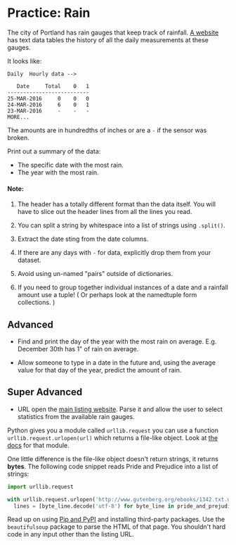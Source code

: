 # Practice: Rain

The city of Portland has rain gauges that keep track of rainfall.
[A website](http://or.water.usgs.gov/non-usgs/bes/) has text data tables the history of all the daily measurements at these gauges.

It looks like:

```
Daily  Hourly data -->

   Date     Total    0   1
--------------------------
25-MAR-2016     0    0   0
24-MAR-2016     6    0   1
23-MAR-2016     -    -   -
MORE...

```

The amounts are in hundredths of inches or are a `-` if the sensor was broken.

Print out a summary of the data:

* The specific date with the most rain.
* The year with the most rain.

#### Note:
1. The header has a totally different format than the data itself.  You will have to slice out the header lines from all the lines you read.

2. You can split a string by whitespace into a list of strings using `.split()`.

3. Extract the date sting from the date columns.

4. If there are any days with `-` for data, explicitly drop them from your dataset.

5. Avoid using un-named "pairs" outside of dictionaries.

6. If you need to group together individual instances of a date and a rainfall amount use a tuple! ( Or perhaps look at the namedtuple form collections. )

## Advanced

*   Find and print the day of the year with the most rain on average.
    E.g. December 30th has 1" of rain on average.

*   Allow someone to type in a date in the future and, using the average value for that day of the year, predict the amount of rain.

## Super Advanced

* URL open the [main listing website](http://or.water.usgs.gov/non-usgs/bes/).
Parse it and allow the user to select statistics from the available rain gauges.

Python gives you a module called `urllib.request` you can use a function `urllib.request.urlopen(url)` which returns a file-like object.
Look at [the docs](https://docs.python.org/3/library/urllib.request.html#module-urllib.request) for that module.

One little difference is the file-like object doesn't return strings, it returns **bytes**.
The following code snippet reads Pride and Prejudice into a list of strings:

```py
import urllib.request

with urllib.request.urlopen('http://www.gutenberg.org/ebooks/1342.txt.utf-8') as pride_and_prejudice_file:
  lines = [byte_line.decode('utf-8') for byte_line in pride_and_prejudice_file]
```

Read up on using [Pip and PyPI](/notes/py-pip.md) and installing third-party packages.
Use the `beautifulsoup` package to parse the HTML of that page.
You shouldn't hard code in any input other than the listing URL.
